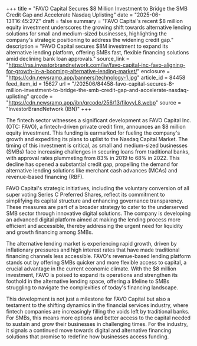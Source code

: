 +++
title = "FAVO Capital Secures $8 Million Investment to Bridge the SMB Credit Gap and Accelerate Nasdaq Uplisting"
date = "2025-06-13T16:45:27Z"
draft = false
summary = "FAVO Capital's recent $8 million equity investment underscores the growing shift towards alternative lending solutions for small and medium-sized businesses, highlighting the company's strategic positioning to address the widening credit gap."
description = "FAVO Capital secures $8M investment to expand its alternative lending platform, offering SMBs fast, flexible financing solutions amid declining bank loan approvals."
source_link = "https://rss.investorbrandnetwork.com/iw/favo-capital-inc-favo-aligning-for-growth-in-a-booming-alternative-lending-market/"
enclosure = "https://cdn.newsramp.app/banners/technology-1.jpg"
article_id = 84458
feed_item_id = 15627
url = "/202506/84458-favo-capital-secures-8-million-investment-to-bridge-the-smb-credit-gap-and-accelerate-nasdaq-uplisting"
qrcode = "https://cdn.newsramp.app/ibn/qrcode/256/13/filoyyL8.webp"
source = "InvestorBrandNetwork (IBN)"
+++

<p>The fintech sector witnesses a significant development as FAVO Capital Inc. (OTC: FAVO), a fintech-driven private credit firm, announces an $8 million equity investment. This funding is earmarked for fueling the company's growth and expediting its plans to uplist to the Nasdaq Capital Market. The timing of this investment is critical, as small and medium-sized businesses (SMBs) face increasing challenges in securing loans from traditional banks, with approval rates plummeting from 83% in 2019 to 68% in 2022. This decline has opened a substantial credit gap, propelling the demand for alternative lending solutions like merchant cash advances (MCAs) and revenue-based financing (RBF).</p><p>FAVO Capital's strategic initiatives, including the voluntary conversion of all super voting Series C Preferred Shares, reflect its commitment to simplifying its capital structure and enhancing governance transparency. These measures are part of a broader strategy to cater to the underserved SMB sector through innovative digital solutions. The company is developing an advanced digital platform aimed at making the lending process more efficient and accessible, thereby addressing the urgent need for liquidity and growth financing among SMBs.</p><p>The alternative lending market is experiencing rapid growth, driven by inflationary pressures and high interest rates that have made traditional financing channels less accessible. FAVO's revenue-based lending platform stands out by offering SMBs quicker and more flexible access to capital, a crucial advantage in the current economic climate. With the $8 million investment, FAVO is poised to expand its operations and strengthen its foothold in the alternative lending space, offering a lifeline to SMBs struggling to navigate the complexities of today's financing landscape.</p><p>This development is not just a milestone for FAVO Capital but also a testament to the shifting dynamics in the financial services industry, where fintech companies are increasingly filling the voids left by traditional banks. For SMBs, this means more options and better access to the capital needed to sustain and grow their businesses in challenging times. For the industry, it signals a continued move towards digital and alternative financing solutions that promise to redefine how businesses access funding.</p>